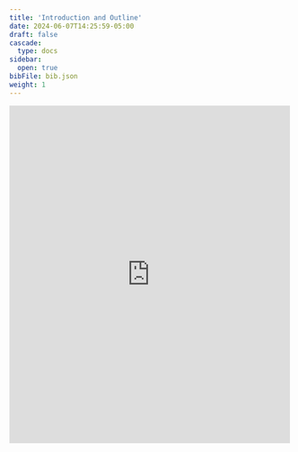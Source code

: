 ```yaml
---
title: 'Introduction and Outline'
date: 2024-06-07T14:25:59-05:00
draft: false
cascade:
  type: docs
sidebar:
  open: true
bibFile: bib.json
weight: 1
---
```


<iframe src="https://imfing.github.io/hextra/docs/getting-started/" width="500" height="600" style="border:none;overflow:hidden" scrolling="no" frameborder="0" allowfullscreen="true" allow="autoplay; clipboard-write; encrypted-media; picture-in-picture; web-share" allowFullScreen="true"></iframe>
